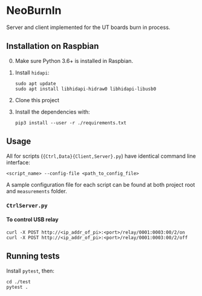 # NeoBurnIn
Server and client implemented for the UT boards burn in process.


## Installation on Raspbian

0. Make sure Python 3.6+ is installed in Raspbian.

1. Install `hidapi`:
    ```
    sudo apt update
    sudo apt install libhidapi-hidraw0 libhidapi-libusb0
    ```

2. Clone this project
3. Install the dependencies with:
    ```
    pip3 install --user -r ./requirements.txt
    ```


## Usage
All for scripts (`{Ctrl,Data}{Client,Server}.py`) have identical command line
interface:
```
<script_name> --config-file <path_to_config_file>
```

A sample configuration file for each script can be found at both project root
and `measurements` folder.


### `CtrlServer.py`
#### To control USB relay
```
curl -X POST http://<ip_addr_of_pi>:<port>/relay/0001:0003:00/2/on
curl -X POST http://<ip_addr_of_pi>:<port>/relay/0001:0003:00/2/off
```


## Running tests
Install `pytest`, then:
```
cd ./test
pytest .
```
